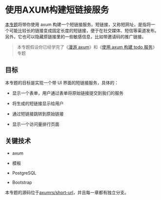 # 使用AXUM构建短链接服务

[本专题](https://axum.rs/subject/short-url)将带你使用 axum 构建一个短链接服务。短链接，又称短网址，是指将一个可能比较长的链接变成固定长度的短链接，便于在社交媒体、短信等渠道发布。另外，它也可以隐藏原链接里的一些敏感信息，比如带邀请码的推广链接。

> 本专题假设你已经学完了《[漫游 axum](https://axum.rs/subject/roaming-axum)》和《[使用 axum 构建 todo 服务](https://axum.rs/subject/todo-service)》专题

## 目标

本专题的目标是实现一个带 UI 界面的短链接服务，具体的：

- 显示一个表单，用户通过表单将原始链接提交到我们的服务

- 将生成的短链接显示给用户

- 通过短链接跳转到原始链接

- 显示一个访问量排行页面

## 关键技术

- axum

- 模板

- PostgreSQL

- Bootstrap

本专题的源码位于[axumrs/short-url](https://github.com/axumrs/short-url/tree/main)，并且每一章都有独立分支。

